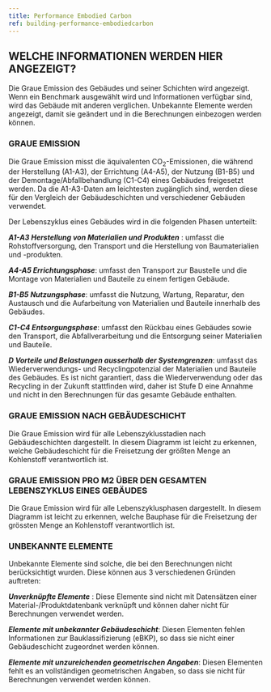 ```yaml
---
title: Performance Embodied Carbon
ref: building-performance-embodiedcarbon
---
```


## WELCHE INFORMATIONEN WERDEN HIER ANGEZEIGT?
Die Graue Emission des Gebäudes und seiner Schichten wird angezeigt. Wenn ein Benchmark ausgewählt wird und Informationen verfügbar sind, wird das Gebäude mit anderen verglichen. Unbekannte Elemente werden angezeigt, damit sie geändert und in die Berechnungen einbezogen werden können. 

### GRAUE EMISSION
Die Graue Emission misst die äquivalenten CO<sub>2</sub>-Emissionen, die während der Herstellung (A1-A3), der Errichtung (A4-A5), der Nutzung (B1-B5) und der Demontage/Abfallbehandlung (C1-C4) eines Gebäudes freigesetzt werden. Da die A1-A3-Daten am leichtesten zugänglich sind, werden diese für den Vergleich der Gebäudeschichten und verschiedener Gebäuden verwendet.

Der Lebenszyklus eines Gebäudes wird in die folgenden Phasen unterteilt:

__*A1-A3 Herstellung von Materialien und Produkten*__ : umfasst die Rohstoffversorgung, den Transport und die Herstellung von Baumaterialien und -produkten.

__*A4-A5 Errichtungsphase*__: umfasst den Transport zur Baustelle und die Montage von Materialien und Bauteile zu einem fertigen Gebäude.

__*B1-B5 Nutzungsphase*__: umfasst die Nutzung, Wartung, Reparatur, den Austausch und die Aufarbeitung von Materialien und Bauteile innerhalb des Gebäudes.

__*C1-C4 Entsorgungsphase*__: umfasst den Rückbau eines Gebäudes sowie den Transport, die Abfallverarbeitung und die Entsorgung seiner Materialien und Bauteile.

__*D Vorteile und Belastungen ausserhalb der Systemgrenzen*__: umfasst das Wiederverwendungs- und Recyclingpotenzial der Materialien und Bauteile des Gebäudes. Es ist nicht garantiert, dass die Wiederverwendung oder das Recycling in der Zukunft stattfinden wird, daher ist Stufe D eine Annahme und nicht in den Berechnungen für das gesamte Gebäude enthalten.

### GRAUE EMISSION NACH GEBÄUDESCHICHT
Die Graue Emission wird für alle Lebenszyklusstadien nach Gebäudeschichten dargestellt. In diesem Diagramm ist leicht zu erkennen, welche Gebäudeschicht für die Freisetzung der größten Menge an Kohlenstoff verantwortlich ist.

### GRAUE EMISSION PRO M2 ÜBER DEN GESAMTEN LEBENSZYKLUS EINES GEBÄUDES
Die Graue Emission wird für alle Lebenszyklusphasen dargestellt. In diesem Diagramm ist leicht zu erkennen, welche Bauphase für die Freisetzung der grössten Menge an Kohlenstoff verantwortlich ist.

### UNBEKANNTE ELEMENTE
Unbekannte Elemente sind solche, die bei den Berechnungen nicht berücksichtigt wurden. Diese können aus 3 verschiedenen Gründen auftreten:

__*Unverknüpfte Elemente*__ : Diese Elemente sind nicht mit Datensätzen einer Material-/Produktdatenbank verknüpft und können daher nicht für Berechnungen verwendet werden.

__*Elemente mit unbekannter Gebäudeschicht*__: Diesen Elementen fehlen Informationen zur Bauklassifizierung (eBKP), so dass sie nicht einer Gebäudeschicht zugeordnet werden können.

__*Elemente mit unzureichenden geometrischen Angaben*__: Diesen Elementen fehlt es an vollständigen geometrischen Angaben, so dass sie nicht für Berechnungen verwendet werden können.
